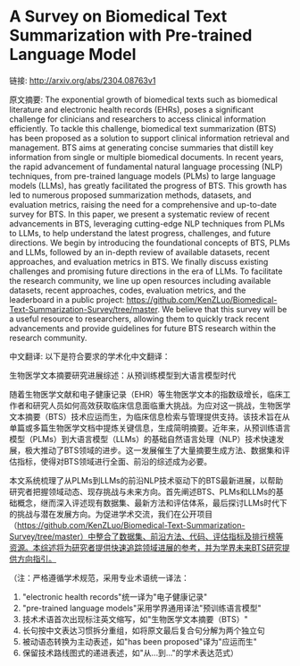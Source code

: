 # A Survey on Biomedical Text Summarization with Pre-trained Language Model

链接: http://arxiv.org/abs/2304.08763v1

原文摘要:
The exponential growth of biomedical texts such as biomedical literature and
electronic health records (EHRs), poses a significant challenge for clinicians
and researchers to access clinical information efficiently. To tackle this
challenge, biomedical text summarization (BTS) has been proposed as a solution
to support clinical information retrieval and management. BTS aims at
generating concise summaries that distill key information from single or
multiple biomedical documents. In recent years, the rapid advancement of
fundamental natural language processing (NLP) techniques, from pre-trained
language models (PLMs) to large language models (LLMs), has greatly facilitated
the progress of BTS. This growth has led to numerous proposed summarization
methods, datasets, and evaluation metrics, raising the need for a comprehensive
and up-to-date survey for BTS. In this paper, we present a systematic review of
recent advancements in BTS, leveraging cutting-edge NLP techniques from PLMs to
LLMs, to help understand the latest progress, challenges, and future
directions. We begin by introducing the foundational concepts of BTS, PLMs and
LLMs, followed by an in-depth review of available datasets, recent approaches,
and evaluation metrics in BTS. We finally discuss existing challenges and
promising future directions in the era of LLMs. To facilitate the research
community, we line up open resources including available datasets, recent
approaches, codes, evaluation metrics, and the leaderboard in a public project:
https://github.com/KenZLuo/Biomedical-Text-Summarization-Survey/tree/master. We
believe that this survey will be a useful resource to researchers, allowing
them to quickly track recent advancements and provide guidelines for future BTS
research within the research community.

中文翻译:
以下是符合要求的学术化中文翻译：

生物医学文本摘要研究进展综述：从预训练模型到大语言模型时代

随着生物医学文献和电子健康记录（EHR）等生物医学文本的指数级增长，临床工作者和研究人员如何高效获取临床信息面临重大挑战。为应对这一挑战，生物医学文本摘要（BTS）技术应运而生，为临床信息检索与管理提供支持。该技术旨在从单篇或多篇生物医学文档中提炼关键信息，生成简明摘要。近年来，从预训练语言模型（PLMs）到大语言模型（LLMs）的基础自然语言处理（NLP）技术快速发展，极大推动了BTS领域的进步。这一发展催生了大量摘要生成方法、数据集和评估指标，使得对BTS领域进行全面、前沿的综述成为必要。

本文系统梳理了从PLMs到LLMs的前沿NLP技术驱动下的BTS最新进展，以帮助研究者把握领域动态、现存挑战与未来方向。首先阐述BTS、PLMs和LLMs的基础概念，继而深入评述现有数据集、最新方法和评估体系，最后探讨LLMs时代下的挑战与潜在发展方向。为促进学术交流，我们在公开项目（https://github.com/KenZLuo/Biomedical-Text-Summarization-Survey/tree/master）中整合了数据集、前沿方法、代码、评估指标及排行榜等资源。本综述将为研究者提供快速追踪领域进展的参考，并为学界未来BTS研究提供方向指引。

（注：严格遵循学术规范，采用专业术语统一译法：
1. "electronic health records"统一译为"电子健康记录"
2. "pre-trained language models"采用学界通用译法"预训练语言模型"
3. 技术术语首次出现标注英文缩写，如"生物医学文本摘要（BTS）"
4. 长句按中文表达习惯拆分重组，如将原文最后复合句分解为两个独立句
5. 被动语态转换为主动表述，如"has been proposed"译为"应运而生"
6. 保留技术路线图式的递进表述，如"从...到..."的学术表达范式）
